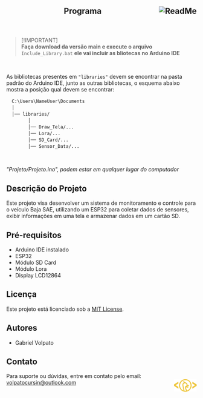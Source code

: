 <header>
<h2> Programa 
<img src="https://img.shields.io/badge/READ%20ME-555555" alt="ReadMe" align="right"  width="q35">
</h2>
</header>

> [!IMPORTANT]\
> **Faça download da versão main e execute o arquivo**  ```Include_Library.bat``` **ele vai incluir as bliotecas no Arduino IDE**

<br>

As bibliotecas presentes em ```"libraries"``` devem se encontrar na pasta padrão do Arduino IDE, junto as outras bibliotecas, o esquema abaixo mostra a posição qual devem se encontrar:

```txt
  C:\Users\NameUser\Documents
  │
  │── libraries/
        │
        │── Draw_Tela/...
        │── Lora/...
        │── SD_Card/...
        │── Sensor_Data/...
```

<br>

*"Projeto/Projeto.ino", podem estar em qualquer lugar do computador*

## Descrição do Projeto
Este projeto visa desenvolver um sistema de monitoramento e controle para o veículo Baja SAE, utilizando um ESP32 para coletar dados de sensores, exibir informações em uma tela e armazenar dados em um cartão SD.

## Pré-requisitos
- Arduino IDE instalado
- ESP32
- Módulo SD Card
- Módulo Lora
- Display LCD12864

## Licença
Este projeto está licenciado sob a [MIT License](LICENSE).

## Autores
- Gabriel Volpato 

## Contato
Para suporte ou dúvidas, entre em contato pelo email: volpatocursin@outlook.com 
<img src="https://github.com/GabrielVolpatoP/GabrielVolpatoP/blob/main/imagens/Duck__icon.svg?raw=true" alt="Icon Usuario" align="right"  width="60">
